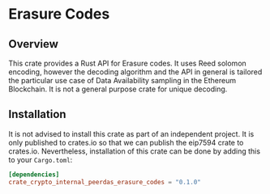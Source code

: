 # Erasure Codes

## Overview

This crate provides a Rust API for Erasure codes. It uses Reed solomon encoding, however the decoding algorithm and the API in general is tailored the particular use case of Data Availability sampling in the Ethereum Blockchain. It is not a general purpose crate for unique decoding.

## Installation

It is not advised to install this crate as part of an independent project. It is only published to crates.io so
that we can publish the eip7594 crate to crates.io. Nevertheless, installation of this crate can be done by adding this to your `Cargo.toml`:

```toml
[dependencies]
crate_crypto_internal_peerdas_erasure_codes = "0.1.0"
```
